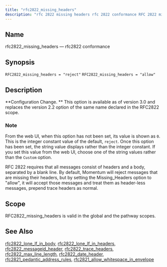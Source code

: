 ```yaml
---
title: "rfc2822_missing_headers"
description: "rfc 2822 missing headers rfc 2822 conformance RFC 2822 missing headers reject RFC 2822 missing headers allow Configuration Change This option is available as of version 3 0 and replaces the version 2 2 option of the same name declared in the RFC 2822 scope From the web UI when..."
---
```


<a name="conf.ref.rfc2822_missing_headers"></a> 
## Name

rfc2822_missing_headers — rfc2822 conformance

## Synopsis

`RFC2822_missing_headers = "reject"`
`RFC2822_missing_headers = "allow"`

<a name="idp11439952"></a> 
## Description

**Configuration Change. ** This option is available as of version 3.0 and replaces the version 2.2 option of the same name declared in the RFC2822 scope.

### Note

From the web UI, when this option has not been set, its value is shown as `0`. This is the integer constant value of the default, `reject`. Once this option has been set, the string value displays rather than the integer constant. If you set this value from the web UI, choose one of the string values rather than the `Custom` option.

RFC 2822 requires that all messages consist of headers and a body, separated by a blank line. By default, Momentum will reject messages that are missing their headers, but by setting the Missing_Headers option to "allow", it will accept those messages and treat them as header-less messages, prepend trace headers as normal.

<a name="idp11446624"></a> 
## Scope

RFC2822_missing_headers is valid in the global and the pathway scopes.

<a name="idp11448304"></a> 
## See Also

[rfc2822_lone_lf_in_body](/momentum/3/3-reference/3-reference-conf-ref-rfc-2822-lone-lf-in-body), [rfc2822_lone_lf_in_headers](/momentum/3/3-reference/3-reference-conf-ref-rfc-2822-lone-lf-in-headers), [rfc2822_messageid_header](/momentum/3/3-reference/3-reference-conf-ref-rfc-2822-messageid-header), [rfc2822_trace_headers](/momentum/3/3-reference/3-reference-conf-ref-rfc-2822-trace-headers), [rfc2822_max_line_length](/momentum/3/3-reference/3-reference-conf-ref-rfc-2822-max-line-length), [rfc2822_date_header](/momentum/3/3-reference/3-reference-conf-ref-rfc-2822-date-header), [rfc2821_pedantic_address_rules](/momentum/3/3-reference/3-reference-conf-ref-rfc-2821-pedantic-address-rules), [rfc2821_allow_whitespace_in_envelope](/momentum/3/3-reference/3-reference-conf-ref-rfc-2821-allow-whitespace-in-envelope)